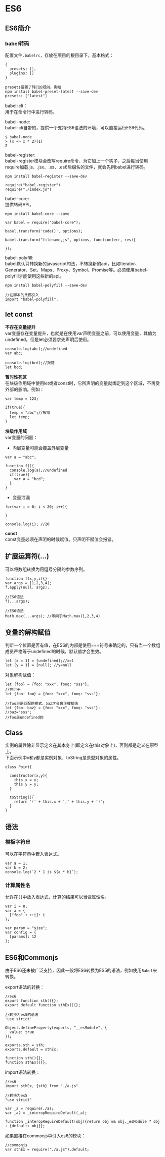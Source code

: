 # ES6
## ES6简介
### babel转码
配置文件`.babelrc`，存放在项目的根目录下。基本格式：  
```
{
  presets: [],
  plugins: []
}

presets设置了转码的规则，例如
npm install babel-preset-latest --save-dev
presets: ["latest"]
```

babel-cli：  
用于在命令行中进行转码。

babel-node:  
babel-cli自带的，提供一个支持ES6语法的环境，可以直接运行ES6代码。  
```
$ babel-node
> (x => x * 2)(1)
2
```

babel-register:  
babel-register模块会改写require命令，为它加上一个钩子，之后每当使用require加载.js、.jsx、.es、.es6后缀名的文件，就会先用babel进行转码。  
```
npm install babel-register --save-dev

require("babel-register")
require("./index.js")
```

babel-core:  
提供转码API。  
```
npm install babel-core --save

var babel = require("babel-core");

babel.transform('code()', options);

babel.transform("filename,js", options, function(err, res){

});
```

babel-polyfill:  
babel默认只转换新的javascript句法，不转换新的api，比如Iterator、Generator、Set、Maps、Proxy、Symbol、Promise等。必须使用babel-polyfill才能使用这些新的api。  
```
npm install babel-polyfill --save-dev

//在脚本的头部引入
import "babel-polyfill";
```

## let const
**不存在变量提升**  
var变量存在变量提升，也就是在使用var声明变量之前，可以使用变量，其值为undefined。但是let必须要求先声明后使用。  
```
console.log(abc);//undefined
var abc;

console.log(bcd);//报错
let bcd;
```

**暂时性死区**  
在块级作用域中使用let或者const时，它所声明的变量就绑定到这个区域，不再受外部的影响。例如：  
```
var temp = 123;

if(true){
  temp = "abc";//报错
  let temp;
}
```

**块级作用域**  
var变量的问题：  

* 内层变量可能会覆盖外层变量  
```
var a = "abc";

function f(){
  console.log(a);//undefined
  if(true){
    var a = "bcd";
  }
}
```

* 变量泄漏  
```
for(var i = 0; i < 20; i++){
  
}

console.log(i); //20
```
**const**  
const变量必须在声明的时候赋值。只声明不赋值会报错。

## 扩展运算符(...)
可以将数组转换为用逗号分隔的参数序列。  
```
function f(x,y,z){}
var args = [1,2,3,4];
f.apply(null, args);

//ES6语法
f(...args);

//ES6语法
Math.max(...args); //等同于Math.max(1,2,3,4)
```

## 变量的解构赋值
判断一个位置是否有值，在ES6的内部是使用===符号来确定的，只有当一个数组成员严格等于undefined的时候，默认值才会生效。  
```
let [x = 1] = [undefined];//x=1
let [y = 1] = [null]; //y=null
```

对象解构赋值：  
```
let {foo} = {foo: "xxx", fooq: "sss"};
//等价于
let {foo: foo} = {foo: "xxx", fooq: "sss"};

//foo只是匹配的模式，baz才会真正被赋值
let {foo: baz} = {foo: "xxx", fooq: "sss"};
//baz="sss";
//foo是undefined的
```

## Class
实例的属性除非显示定义在其本身上(即定义在this对象上)，否则都是定义在原型上。  
下面示例中x和y都是实例对象，toString是原型对象的属性。  
```
class Point{
  
  constructor(x,y){
    this.x = x;
    this.y = y;
  }

  toString(){
    return '(' + this.x + ',' + this.y + ')';
  }
}
```

## 语法
### 模板字符串
可以在字符串中嵌入表达式。  
```
var a = 1;
var b = 2;
console.log(`2 * 1 is ${a * b}`);
```

### 计算属性名
允许在`[]`中放入表达式，计算的结果可以当做属性名。  
```
var i = 0;
var a = {
  ["foo" + ++i]: i
};

var param = "size";
var config = {
  [params]: 12
};
```

## ES6和Commonjs
由于ES6还未被广泛支持，因此一般将ES6转换为ES5的语法，例如使用`Babel`来转换。  

export语法的转换：  
```
//es6
export function sth(){};
export default function sthEx(){};

//转换为es5的语法
'use strict'

Object.defineProperty(exports, "__esModule", {
  value: true
});

exports.sth = sth;
exports.default = sthEx;

function sth(){};
function sthEx(){};

```

import语法转换：  
```
//es6
import sthEx, {sth} from "./a.js"

//转换为es5
"use strict"

var _a = require(./a);
var _a2 = _interopRequireDefault(_a);

function _interopRequireDefault(obj){return obj && obj._esModule ? obj : {default: obj}};

```

如果直接在commonjs中引入es6的模块：  
```
//commonjs
var sthEx = require("./a.js").default;

```


